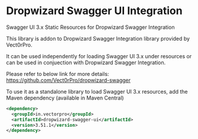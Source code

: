 # Dropwizard Swagger UI Integration

Swagger UI 3.x Static Resources for Dropwizard Swagger Integration

This library is addon to Dropwizard Swagger Integration library provided by Vect0rPro. 

It can be used independently for loading Swagger UI 3.x under resources or can be used in conjuection with Dropwizard Swagger Integration.

Please refer to below link for more details:<br/>
https://github.com/Vect0rPro/dropwizard-swagger

To use it as a standalone library to load Swagger UI 3.x resources, add the Maven dependency (available in Maven Central)

```xml
<dependency>
  <groupId>in.vectorpro</groupId>
  <artifactId>dropwizard-swagger-ui</artifactId>
  <version>3.51.1</version>
</dependency>
```
